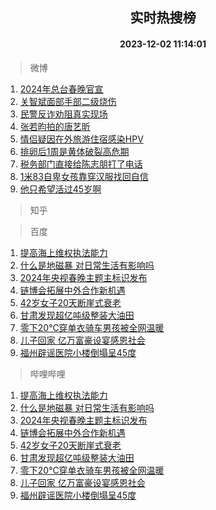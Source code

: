 <div align="center"><h2>实时热搜榜</h2><h4>2023-12-02 11:14:01</h4></div>

> 微博  

1. [2024年总台春晚官宣](https://s.weibo.com/weibo?q=%232024%E5%B9%B4%E6%80%BB%E5%8F%B0%E6%98%A5%E6%99%9A%E5%AE%98%E5%AE%A3%23&t=31&band_rank=1&Refer=top)<br />
2. [关智斌面部手部二级烧伤](https://s.weibo.com/weibo?q=%23%E5%85%B3%E6%99%BA%E6%96%8C%E9%9D%A2%E9%83%A8%E6%89%8B%E9%83%A8%E4%BA%8C%E7%BA%A7%E7%83%A7%E4%BC%A4%23&t=31&band_rank=2&Refer=top)<br />
3. [民警反诈劝阻真实现场](https://s.weibo.com/weibo?q=%23%E6%B0%91%E8%AD%A6%E5%8F%8D%E8%AF%88%E5%8A%9D%E9%98%BB%E7%9C%9F%E5%AE%9E%E7%8E%B0%E5%9C%BA%23&t=31&band_rank=3&Refer=top)<br />
4. [张若昀拍的唐艺昕](https://s.weibo.com/weibo?q=%23%E5%BC%A0%E8%8B%A5%E6%98%80%E6%8B%8D%E7%9A%84%E5%94%90%E8%89%BA%E6%98%95%23&t=31&band_rank=4&Refer=top)<br />
5. [情侣疑因在外旅游住宿感染HPV](https://s.weibo.com/weibo?q=%23%E6%83%85%E4%BE%A3%E7%96%91%E5%9B%A0%E5%9C%A8%E5%A4%96%E6%97%85%E6%B8%B8%E4%BD%8F%E5%AE%BF%E6%84%9F%E6%9F%93HPV%23&t=31&band_rank=5&Refer=top)<br />
6. [排卵后1周是黄体破裂高危期](https://s.weibo.com/weibo?q=%23%E6%8E%92%E5%8D%B5%E5%90%8E1%E5%91%A8%E6%98%AF%E9%BB%84%E4%BD%93%E7%A0%B4%E8%A3%82%E9%AB%98%E5%8D%B1%E6%9C%9F%23&t=31&band_rank=6&Refer=top)<br />
7. [税务部门直接给陈志朋打了电话](https://s.weibo.com/weibo?q=%23%E7%A8%8E%E5%8A%A1%E9%83%A8%E9%97%A8%E7%9B%B4%E6%8E%A5%E7%BB%99%E9%99%88%E5%BF%97%E6%9C%8B%E6%89%93%E4%BA%86%E7%94%B5%E8%AF%9D%23&t=31&band_rank=7&Refer=top)<br />
8. [1米83自卑女孩靠穿汉服找回自信](https://s.weibo.com/weibo?q=%231%E7%B1%B383%E8%87%AA%E5%8D%91%E5%A5%B3%E5%AD%A9%E9%9D%A0%E7%A9%BF%E6%B1%89%E6%9C%8D%E6%89%BE%E5%9B%9E%E8%87%AA%E4%BF%A1%23&t=31&band_rank=8&Refer=top)<br />
9. [他只希望活过45岁啊](https://s.weibo.com/weibo?q=%23%E4%BB%96%E5%8F%AA%E5%B8%8C%E6%9C%9B%E6%B4%BB%E8%BF%8745%E5%B2%81%E5%95%8A%23&t=31&band_rank=9&Refer=top)<br />

> 知乎  


> 百度  

1. [提高海上维权执法能力](https://www.baidu.com/s?wd=%E6%8F%90%E9%AB%98%E6%B5%B7%E4%B8%8A%E7%BB%B4%E6%9D%83%E6%89%A7%E6%B3%95%E8%83%BD%E5%8A%9B&sa=fyb_news&rsv_dl=fyb_news)<br />
2. [什么是地磁暴 对日常生活有影响吗](https://www.baidu.com/s?wd=%E4%BB%80%E4%B9%88%E6%98%AF%E5%9C%B0%E7%A3%81%E6%9A%B4+%E5%AF%B9%E6%97%A5%E5%B8%B8%E7%94%9F%E6%B4%BB%E6%9C%89%E5%BD%B1%E5%93%8D%E5%90%97&sa=fyb_news&rsv_dl=fyb_news)<br />
3. [2024年央视春晚主题主标识发布](https://www.baidu.com/s?wd=2024%E5%B9%B4%E5%A4%AE%E8%A7%86%E6%98%A5%E6%99%9A%E4%B8%BB%E9%A2%98%E4%B8%BB%E6%A0%87%E8%AF%86%E5%8F%91%E5%B8%83&sa=fyb_news&rsv_dl=fyb_news)<br />
4. [链博会拓展中外合作新机遇](https://www.baidu.com/s?wd=%E9%93%BE%E5%8D%9A%E4%BC%9A%E6%8B%93%E5%B1%95%E4%B8%AD%E5%A4%96%E5%90%88%E4%BD%9C%E6%96%B0%E6%9C%BA%E9%81%87&sa=fyb_news&rsv_dl=fyb_news)<br />
5. [42岁女子20天断崖式衰老](https://www.baidu.com/s?wd=42%E5%B2%81%E5%A5%B3%E5%AD%9020%E5%A4%A9%E6%96%AD%E5%B4%96%E5%BC%8F%E8%A1%B0%E8%80%81&sa=fyb_news&rsv_dl=fyb_news)<br />
6. [甘肃发现超亿吨级整装大油田](https://www.baidu.com/s?wd=%E7%94%98%E8%82%83%E5%8F%91%E7%8E%B0%E8%B6%85%E4%BA%BF%E5%90%A8%E7%BA%A7%E6%95%B4%E8%A3%85%E5%A4%A7%E6%B2%B9%E7%94%B0&sa=fyb_news&rsv_dl=fyb_news)<br />
7. [零下20℃穿单衣骑车男孩被全网温暖](https://www.baidu.com/s?wd=%E9%9B%B6%E4%B8%8B20%E2%84%83%E7%A9%BF%E5%8D%95%E8%A1%A3%E9%AA%91%E8%BD%A6%E7%94%B7%E5%AD%A9%E8%A2%AB%E5%85%A8%E7%BD%91%E6%B8%A9%E6%9A%96&sa=fyb_news&rsv_dl=fyb_news)<br />
8. [儿子回家 亿万富豪设宴感恩社会](https://www.baidu.com/s?wd=%E5%84%BF%E5%AD%90%E5%9B%9E%E5%AE%B6+%E4%BA%BF%E4%B8%87%E5%AF%8C%E8%B1%AA%E8%AE%BE%E5%AE%B4%E6%84%9F%E6%81%A9%E7%A4%BE%E4%BC%9A&sa=fyb_news&rsv_dl=fyb_news)<br />
9. [福州辟谣医院小楼倒塌呈45度](https://www.baidu.com/s?wd=%E7%A6%8F%E5%B7%9E%E8%BE%9F%E8%B0%A3%E5%8C%BB%E9%99%A2%E5%B0%8F%E6%A5%BC%E5%80%92%E5%A1%8C%E5%91%8845%E5%BA%A6&sa=fyb_news&rsv_dl=fyb_news)<br />

> 哔哩哔哩  

1. [提高海上维权执法能力](https://www.baidu.com/s?wd=%E6%8F%90%E9%AB%98%E6%B5%B7%E4%B8%8A%E7%BB%B4%E6%9D%83%E6%89%A7%E6%B3%95%E8%83%BD%E5%8A%9B&sa=fyb_news&rsv_dl=fyb_news)<br />
2. [什么是地磁暴 对日常生活有影响吗](https://www.baidu.com/s?wd=%E4%BB%80%E4%B9%88%E6%98%AF%E5%9C%B0%E7%A3%81%E6%9A%B4+%E5%AF%B9%E6%97%A5%E5%B8%B8%E7%94%9F%E6%B4%BB%E6%9C%89%E5%BD%B1%E5%93%8D%E5%90%97&sa=fyb_news&rsv_dl=fyb_news)<br />
3. [2024年央视春晚主题主标识发布](https://www.baidu.com/s?wd=2024%E5%B9%B4%E5%A4%AE%E8%A7%86%E6%98%A5%E6%99%9A%E4%B8%BB%E9%A2%98%E4%B8%BB%E6%A0%87%E8%AF%86%E5%8F%91%E5%B8%83&sa=fyb_news&rsv_dl=fyb_news)<br />
4. [链博会拓展中外合作新机遇](https://www.baidu.com/s?wd=%E9%93%BE%E5%8D%9A%E4%BC%9A%E6%8B%93%E5%B1%95%E4%B8%AD%E5%A4%96%E5%90%88%E4%BD%9C%E6%96%B0%E6%9C%BA%E9%81%87&sa=fyb_news&rsv_dl=fyb_news)<br />
5. [42岁女子20天断崖式衰老](https://www.baidu.com/s?wd=42%E5%B2%81%E5%A5%B3%E5%AD%9020%E5%A4%A9%E6%96%AD%E5%B4%96%E5%BC%8F%E8%A1%B0%E8%80%81&sa=fyb_news&rsv_dl=fyb_news)<br />
6. [甘肃发现超亿吨级整装大油田](https://www.baidu.com/s?wd=%E7%94%98%E8%82%83%E5%8F%91%E7%8E%B0%E8%B6%85%E4%BA%BF%E5%90%A8%E7%BA%A7%E6%95%B4%E8%A3%85%E5%A4%A7%E6%B2%B9%E7%94%B0&sa=fyb_news&rsv_dl=fyb_news)<br />
7. [零下20℃穿单衣骑车男孩被全网温暖](https://www.baidu.com/s?wd=%E9%9B%B6%E4%B8%8B20%E2%84%83%E7%A9%BF%E5%8D%95%E8%A1%A3%E9%AA%91%E8%BD%A6%E7%94%B7%E5%AD%A9%E8%A2%AB%E5%85%A8%E7%BD%91%E6%B8%A9%E6%9A%96&sa=fyb_news&rsv_dl=fyb_news)<br />
8. [儿子回家 亿万富豪设宴感恩社会](https://www.baidu.com/s?wd=%E5%84%BF%E5%AD%90%E5%9B%9E%E5%AE%B6+%E4%BA%BF%E4%B8%87%E5%AF%8C%E8%B1%AA%E8%AE%BE%E5%AE%B4%E6%84%9F%E6%81%A9%E7%A4%BE%E4%BC%9A&sa=fyb_news&rsv_dl=fyb_news)<br />
9. [福州辟谣医院小楼倒塌呈45度](https://www.baidu.com/s?wd=%E7%A6%8F%E5%B7%9E%E8%BE%9F%E8%B0%A3%E5%8C%BB%E9%99%A2%E5%B0%8F%E6%A5%BC%E5%80%92%E5%A1%8C%E5%91%8845%E5%BA%A6&sa=fyb_news&rsv_dl=fyb_news)<br />
